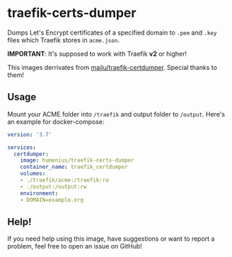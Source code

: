 # traefik-certs-dumper
Dumps Let's Encrypt certificates of a specified domain to `.pem` and `.key` files which Traefik stores in `acme.json`.

**IMPORTANT**: It's supposed to work with Traefik **v2** or higher!

This images derrivates from [mailu/traefik-certdumper](https://hub.docker.com/r/mailu/traefik-certdumper). Special thanks to them!

## Usage
Mount your ACME folder into `/traefik` and output folder to `/output`. Here's an example for docker-compose:
```yaml
version: '3.7'

services:
  certdumper:
    image: humenius/traefik-certs-dumper
    container_name: traefik_certdumper
    volumes:
    - ./traefik/acme:/traefik:ro
    - ./output:/output:rw
    environment:
    - DOMAIN=example.org
```

## Help!
If you need help using this image, have suggestions or want to report a problem, feel free to open an issue on GitHub!